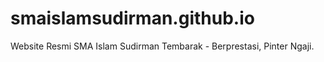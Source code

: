 # smaislamsudirman.github.io
Website Resmi SMA Islam Sudirman Tembarak - Berprestasi, Pinter Ngaji.
